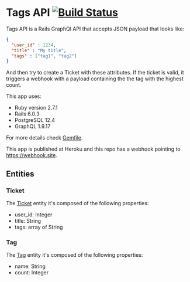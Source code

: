 # Tags API [![Build Status](https://travis-ci.com/aranhaqg/tags-api.svg?branch=master)](https://travis-ci.com/aranhaqg/tags-api)

Tags API is a Rails GraphQl API that accepts JSON payload that looks like:

```json
{
  "user_id" : 1234,
  "title" : "My title",
  "tags" : ["tag1", "tag2"]
}
```
And then try to create a Ticket with these attributes. If the ticket is valid, it triggers a webhook with a payload containing the the tag with the highest count. 

This app uses:

* Ruby version 2.7.1
* Rails 6.0.3
* PostgreSQL 12.4
* GraphQL 1.9.17

For more details check [Gemfile](Gemfile).

This app is published at Heroku and this repo has a webhook pointing to https://webhook.site.

## Entities
### Ticket

The [Ticket](/app/models/ticket.rb) entity it's composed of the following properties:

* user_id: Integer
* title: String
* tags: array of String

### Tag 
The [Tag](/app/models/tag.rb) entity it's composed of the following properties:

* name: String
* count: Integer



